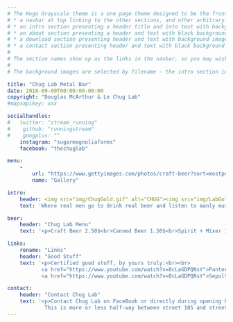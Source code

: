 ```yaml
---
# The Hugo Grayscale theme is a one page theme designed to be the front page to your site.  Its content is populated via the front-matter in content/_index.md.  The page consists of, in order:
# * a navbar at top linking to the other sections, and other arbitrary links
# * an intro section presenting a header title and into text with background image
# * an about section presenting a header and text with black background
# * a download section presenting header and text with background image
# * a contact section presenting header and text with black background
# 
# The section names show up as the links in the navbar, so you may wish to rename them if, for example, you're not using it for the purpose suggested by the default section name.
# 
# The background images are selected by filename - the intro section image must be named "intro-bg.jpg" and placed in the "static/img/" directory for your site.  Similarly, the downloads section image must be named "downloads-bg.jpg" and placed in the "static/img/" directory for your site.  See the default images in the theme's static directory for file size reference.

title: "Chug Lab Metal Bar"
date: 2018-09-09T00:00:00-00:00
copyright: "Douglas McArthur & Le Chug Lab"
#mapsapikey: xxx

socialhandles:
#   twitter: "stream_running"
#    github: "runningstream"
#    googplus: ""
    instagram: "sugarmagnoliafarms"
    facebook: "thechuglab"

menu:
    -
        url: "https://www.gettyimages.com/photos/craft-beer?sort=mostpopular&mediatype=photography&phrase=craft%20beer"
        name: "Gallery"

intro:
    header: <img src="img/ChugGold.gif" alt="CHUG"><img src="img/LabGold.gif" alt="LAB">
    text: 'Where real men go to drink real beer and listen to manly music - Chug Lab is more than just a bar, more than just music and more than just drinking!  At Chug Lab we play Metal and only Metal, while our long time resident Beer Brewer, brews and serves some amazing craft beers.'

beer:
    header: "Chug Lab Menu"
    text: '<p>Craft Beer 2.50$<br>Canned Beer 1.50$<br>Spirit + Mixer 1.75$<br>Shots 1.75$<br>Soft Drink Can 1$</p>'

links:
    rename: "Links"
    header: "Good Stuff"
    text: '<p>Certified good stuff, by yours truly:<br><br>
           <a href="https://www.youtube.com/watch?v=0cLaGDPQNsY">Pantera.<br></a>
           <a href="https://www.youtube.com/watch?v=0cLaGDPQNsY">Sepultura.<br></a></p>'

contact:
    header: "Contact Chug Lab"
    text: '<p>Contact Chug Lab on FaceBook or directly during opening hours.<br><br>Chug Lab is located in Street 376, House # 25A, in Phnom Penh, Cambodia.<br>
            This is more or less half-way between street 105 and street 113 and not so far from neither Monivong (street 93) or Mao Tse Tsung, as can be seen on the interactive map below.</p>'
---
```


